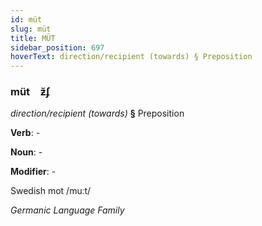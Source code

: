 ```yaml
---
id: müt
slug: müt
title: MÜT
sidebar_position: 697
hoverText: direction/recipient (towards) § Preposition
---
```


### müt&emsp;<span kind="abugida">ƶ̆ʄ</span>

*direction/recipient (towards)* **§** Preposition

**Verb**: -

**Noun**: -

**Modifier**: -

Swedish mot /muːt/

*Germanic Language Family*